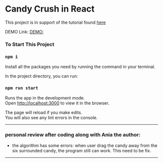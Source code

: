 # Candy Crush in React

This project is in support of the tutorial found [here](https://www.youtube.com/watch?v=PBrEq9Wd6_U) 

DEMO Link: 
[DEMO: ](https://deng0004.github.io/candy_crush_react/)
### To Start This Project

### `npm i`

Install all the packages you need by running the command in your terminal.

In the project directory, you can run:

### `npm run start`

Runs the app in the development mode.\
Open [http://localhost:3000](http://localhost:3000) to view it in the browser.

The page will reload if you make edits.\
You will also see any lint errors in the console.

----------------------------------------------------------------------------------------------------
### personal review after coding along with Ania the author: 


- the algorithm has some errors: when user drag the candy away from the six surrounded candy, the program still can work. This need to be fix. 
----------------------------------------------------------------------------------------------------

